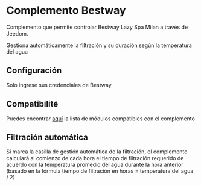 # Complemento Bestway

Complemento que permite controlar Bestway Lazy Spa Milan a través de Jeedom.

Gestiona automáticamente la filtración y su duración según la temperatura del agua

## Configuración 

Solo ingrese sus credenciales de Bestway

## Compatibilité

Puedes encontrar [aquí](https://compatibility.jeedom.com/index.php?v=d&p=home&plugin=bestway) la lista de módulos compatibles con el complemento

## Filtración automática

Si marca la casilla de gestión automática de la filtración, el complemento calculará al comienzo de cada hora el tiempo de filtración requerido de acuerdo con la temperatura promedio del agua durante la hora anterior (basado en la fórmula tiempo de filtración en horas = temperatura del agua / 2)
